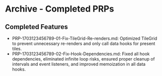 # Archive - Completed PRPs

## Completed Features

- PRP-1703123456789-01-Fix-TileGrid-Re-renders.md: Optimized TileGrid to prevent unnecessary re-renders and only call data hooks for present tiles.
- PRP-1703123456789-02-Fix-Hook-Dependencies.md: Fixed all hook dependencies, eliminated infinite loop risks, ensured proper cleanup of intervals and event listeners, and improved memoization in all data hooks.
